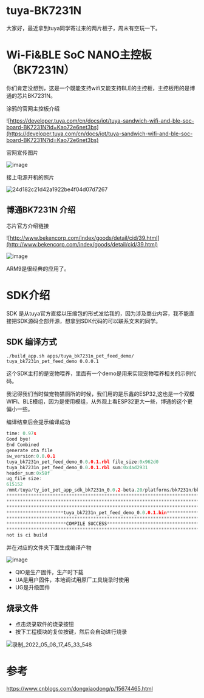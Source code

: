 # tuya-BK7231N

大家好，最近拿到tuya同学寄过来的两片板子，周末有空玩一下。

# Wi-Fi&BLE SoC NANO主控板（BK7231N）

你们肯定没想到，这是一个既能支持wifi又能支持BLE的主控板，主控板用的是博通的芯片BK7231N。

涂鸦的官网主控板介绍

![https://developer.tuya.com/cn/docs/iot/tuya-sandwich-wifi-and-ble-soc-board-BK7231N?id=Kao72e6net3bs](https://developer.tuya.com/cn/docs/iot/tuya-sandwich-wifi-and-ble-soc-board-BK7231N?id=Kao72e6net3bs)

官网宣传图片

![image](https://user-images.githubusercontent.com/11375905/167281304-aeda7569-ae7f-47ea-9c2b-7dcd92ce785d.png)


接上电源开机的照片

![24d182c21d42a1922be4f04d07d7267](https://user-images.githubusercontent.com/11375905/167281271-02c2d7fd-8eb8-4b42-a5bc-7f714f0a2213.jpg)

## 博通BK7231N 介绍

芯片官方介绍链接

![http://www.bekencorp.com/index/goods/detail/cid/39.html](http://www.bekencorp.com/index/goods/detail/cid/39.html)
 
 
![image](https://user-images.githubusercontent.com/11375905/167281755-5ed29190-d50e-4ff4-b1b0-677633135b06.png)

ARM9是很经典的应用了。

# SDK介绍

SDK 是从tuya官方直接以压缩包的形式发给我的，因为涉及商业内容，我不能直接把SDK源码全部开源，想拿到SDK代码的可以联系文末的同学。

## SDK 编译方式

`./build_app.sh apps/tuya_bk7231n_pet_feed_demo/ tuya_bk7231n_pet_feed_demo 0.0.0.1`

这个SDK主打的是宠物喂养，里面有一个demo是用来实现宠物喂养相关的示例代码。

我记得我们当时做宠物猫厕所的时候，我们用的是乐鑫的ESP32,这也是一个双模WIFI、BLE模组，因为是使用模组，从外观上看ESP32更大一些，博通的这个更偏小一些。

编译结束后会提示编译成功

```C
time: 0.97s
Good bye!
End Combined
generate ota file
sw_version:0.0.0.1
tuya_bk7231n_pet_feed_demo_0.0.0.1.rbl file_size:0x962d0
tuya_bk7231n_pet_feed_demo_0.0.0.1.rbl sum:0x4ad2931
header_sum:0x58f
ug_file size:
615152
/mmt/tuya/ty_iot_pet_app_sdk_bk7231n_0.0.2-beta.20/platforms/bk7231n/bk7231n_os/tools/generate
*************************************************************************
*************************************************************************
*************************************************************************
*********************tuya_bk7231n_pet_feed_demo_0.0.0.1.bin********************
*************************************************************************
**********************COMPILE SUCCESS************************************
*************************************************************************
not is ci build
```

并在对应的文件夹下面生成编译产物

![image](https://user-images.githubusercontent.com/11375905/167282404-01ebd8a6-6867-42aa-84f2-3fd518d18060.png)

* QIO是生产固件，生产时下载
* UA是用户固件，本地调试用原厂工具烧录时使用
* UG是升级固件

## 烧录文件
* 点击烧录软件的烧录按钮
* 按下工程模块的复位按键，然后会自动进行烧录

![录制_2022_05_08_17_45_33_548](https://user-images.githubusercontent.com/11375905/167290788-3ead6885-336a-410f-b9be-1da8e58ae238.gif)


# 参考

https://www.cnblogs.com/dongxiaodong/p/15674465.html

